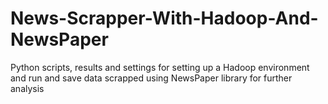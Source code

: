# News-Scrapper-With-Hadoop-And-NewsPaper
Python scripts, results and settings for setting up a Hadoop environment and run and save data scrapped using NewsPaper library for further analysis
